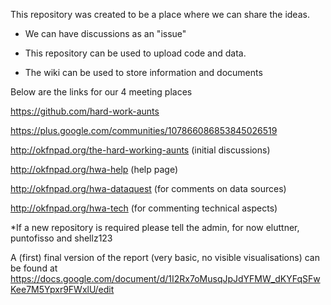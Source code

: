 This repository was created to be a place where we can share the ideas.

- We can have discussions as an "issue" 

- This repository can be used to upload code and data.

- The wiki can be used to store information and documents


Below are the links for our 4 meeting places

https://github.com/hard-work-aunts

https://plus.google.com/communities/107866086853845026519

http://okfnpad.org/the-hard-working-aunts (initial discussions)

http://okfnpad.org/hwa-help (help page)

http://okfnpad.org/hwa-dataquest (for comments on data sources)

http://okfnpad.org/hwa-tech (for commenting technical aspects)

*If a new repository is required please tell the admin, for now eluttner, puntofisso and shellz123 

A (first) final version of the report (very basic, no visible visualisations) can be found at https://docs.google.com/document/d/1I2Rx7oMusqJpJdYFMW_dKYFqSFwKee7M5Ypxr9FWxlU/edit
